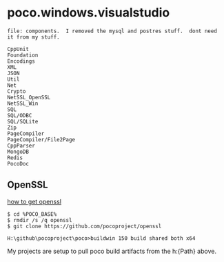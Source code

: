 # poco.windows.visualstudio

```
file: components.  I removed the mysql and postres stuff.  dont need it from my stuff.

CppUnit
Foundation
Encodings
XML
JSON
Util
Net
Crypto
NetSSL_OpenSSL
NetSSL_Win
SQL
SQL/ODBC
SQL/SQLite
Zip
PageCompiler
PageCompiler/File2Page
CppParser
MongoDB
Redis
PocoDoc
```

## OpenSSL
[how to get openssl](https://pocoproject.org/docs/00200-GettingStarted.html)  
```
$ cd %POCO_BASE%
$ rmdir /s /q openssl
$ git clone https://github.com/pocoproject/openssl
```

```
H:\github\pocoproject\poco>buildwin 150 build shared both x64
```

My projects are setup to pull poco build artifacts from the h:\{Path} above.
